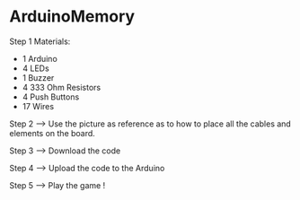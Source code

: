 # ArduinoMemory

Step 1
Materials:
- 1 Arduino
- 4 LEDs
- 1 Buzzer
- 4 333 Ohm Resistors
- 4 Push Buttons
- 17 Wires

Step 2
--> Use the picture as reference as to how to place all the cables and elements on the board.

Step 3
--> Download the code

Step 4
--> Upload the code to the Arduino

Step 5
--> Play the game !
